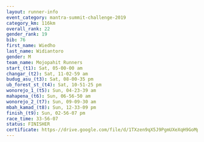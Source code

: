 ```yaml
---
layout: runner-info 
event_category: mantra-summit-challenge-2019 
category_km: 116km 
overall_rank: 22
gender_rank: 19
bib: 76
first_name: Wiedho
last_name: Widiantoro
gender: M
team_name: Mojopahit Runners
start_(t1): Sat, 05-00-00 am
changar_(t2): Sat, 11-02-59 am
budug_asu_(t3): Sat, 08-00-35 pm
ub_forest_st_(t4): Sat, 10-51-25 pm
wonorejo_1_(t5): Sun, 04-23-39 am
mahapena_(t6): Sun, 06-56-50 am
wonorejo_2_(t7): Sun, 09-09-30 am
mbah_kamad_(t8): Sun, 12-33-09 pm
finish_(t9): Sun, 02-56-07 pm
race_time: 33-56-07
status: FINISHER
certificate: https-//drive.google.com/file/d/1TXzen9qX5J9PgmUXeXqH9GoMp4ikW8FH/view?usp=sharing
---
```

